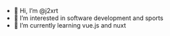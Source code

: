 - 👋 Hi, I’m @j2xrt
- 👀 I’m interested in software development and sports
- 🌱 I’m currently learning vue.js and nuxt

<!---
j2xrt/j2xrt is a ✨ special ✨ repository because its `README.md` (this file) appears on your GitHub profile.
You can click the Preview link to take a look at your changes.
--->
